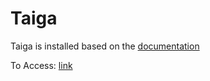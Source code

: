 # Taiga

Taiga is installed based on the [documentation](https://community.taiga.io/t/taiga-30min-setup/170)

To Access: 
[link](http://10.40.14.25:9000)



